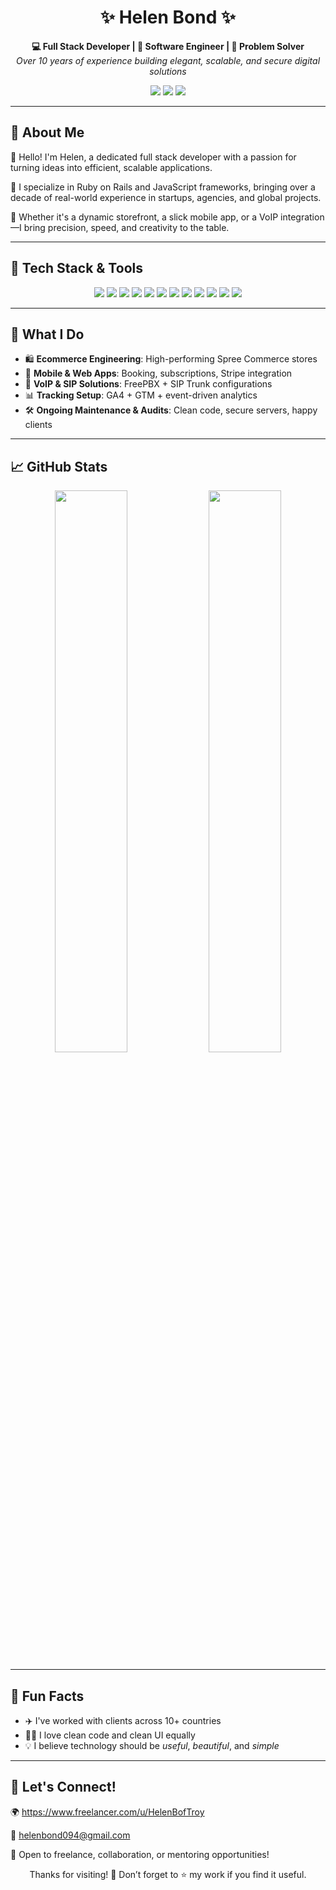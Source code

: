 <h1 align="center">✨ Helen Bond ✨</h1>

<p align="center">
  <strong>💻 Full Stack Developer | 🚀 Software Engineer | 🧠 Problem Solver</strong><br>
  <em>Over 10 years of experience building elegant, scalable, and secure digital solutions</em>
</p>

<p align="center">
  <a href="https://www.freelancer.com/u/HelenBofTroy"><img src="https://img.shields.io/badge/Portfolio-Visit-0A66C2?style=flat-square&logo=google-chrome&logoColor=white" /></a>
  <a href="mailto:helenbond094@gmail.com"><img src="https://img.shields.io/badge/Email-Contact_Directly-D14836?style=flat-square&logo=gmail&logoColor=white" /></a>
  <a href="https://www.linkedin.com/in/helenbond/"><img src="https://img.shields.io/badge/LinkedIn-Connect-0077B5?style=flat-square&logo=linkedin&logoColor=white" /></a>
</p>

---

## 🧭 About Me

🌟 Hello! I'm Helen, a dedicated full stack developer with a passion for turning ideas into efficient, scalable applications.

🔧 I specialize in Ruby on Rails and JavaScript frameworks, bringing over a decade of real-world experience in startups, agencies, and global projects.

🧩 Whether it's a dynamic storefront, a slick mobile app, or a VoIP integration—I bring precision, speed, and creativity to the table.

---

## 🔨 Tech Stack & Tools

<p align="center">
  <img src="https://img.shields.io/badge/Ruby-CC342D?style=flat&logo=ruby&logoColor=white" />
  <img src="https://img.shields.io/badge/Rails-CC0000?style=flat&logo=rubyonrails&logoColor=white" />
  <img src="https://img.shields.io/badge/JavaScript-F7DF1E?style=flat&logo=javascript&logoColor=black" />
  <img src="https://img.shields.io/badge/React-61DAFB?style=flat&logo=react&logoColor=black" />
  <img src="https://img.shields.io/badge/TailwindCSS-38B2AC?style=flat&logo=tailwind-css&logoColor=white" />
  <img src="https://img.shields.io/badge/Stimulus-FF385C?style=flat&logo=hotwire&logoColor=white" />
  <img src="https://img.shields.io/badge/PostgreSQL-336791?style=flat&logo=postgresql&logoColor=white" />
  <img src="https://img.shields.io/badge/Redis-DC382D?style=flat&logo=redis&logoColor=white" />
  <img src="https://img.shields.io/badge/Sidekiq-EF2D5E?style=flat&logo=ruby&logoColor=white" />
  <img src="https://img.shields.io/badge/Spree-0072B8?style=flat&logo=rubyonrails&logoColor=white" />
  <img src="https://img.shields.io/badge/FreePBX-003B6F?style=flat&logo=asterisk&logoColor=white" />
  <img src="https://img.shields.io/badge/GTM-34A853?style=flat&logo=google-tag-manager&logoColor=white" />
</p>

---

## 🚀 What I Do

- 🛍️ **Ecommerce Engineering**: High-performing Spree Commerce stores
- 📲 **Mobile & Web Apps**: Booking, subscriptions, Stripe integration
- 🔁 **VoIP & SIP Solutions**: FreePBX + SIP Trunk configurations
- 📊 **Tracking Setup**: GA4 + GTM + event-driven analytics
- 🛠️ **Ongoing Maintenance & Audits**: Clean code, secure servers, happy clients

---

## 📈 GitHub Stats

<p align="center">
  <img src="https://github-readme-stats.vercel.app/api?username=helenbond&show_icons=true&theme=radical&hide_border=true" width="48%" />
  <img src="https://github-readme-streak-stats.herokuapp.com/?user=helenbond&theme=radical&hide_border=true" width="48%" />
</p>

---

## 🧩 Fun Facts

- ✈️ I've worked with clients across 10+ countries
- 👩‍💻 I love clean code and clean UI equally
- 💡 I believe technology should be *useful*, *beautiful*, and *simple*

---

## 🤝 Let's Connect!

🌍 https://www.freelancer.com/u/HelenBofTroy

📧 helenbond094@gmail.com  

💬 Open to freelance, collaboration, or mentoring opportunities!

<p align="center">
  Thanks for visiting! 🌟 Don’t forget to ⭐ my work if you find it useful.
</p>
